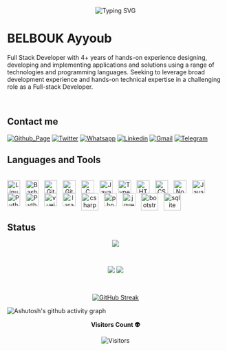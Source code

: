 <div align="center">

![Typing SVG](https://readme-typing-svg.herokuapp.com?font=VictorMono&weight=900&size=30&duration=1500&pause=1500&color=FDAE57&center=true&vCenter=true&width=500&lines=Hello!;I'AM+BELBOUK+Ayyoub;I'AM+A+FREELANCER;I'AM+A+WEB+DESIGNER;I'AM+A+WEB+DEVELOPER)

</div>

# BELBOUK Ayyoub

Full Stack Developer with 4+ years of hands-on experience designing, developing and implementing applications and solutions using a range of technologies and programming languages. Seeking to leverage broad development experience and hands-on technical expertise in a challenging role as a Full-stack Developer.

<br>

## Contact me

[![Github_Page](https://img.shields.io/badge/|-Github_Page-black?logo=github&style=flat-square)](https://belboukayyoub.github.io/)
[![Twitter](https://img.shields.io/badge/|-Twitter-blue?logo=twitter&style=flat-square)](https://twitter.com/belboukayyoub)
[![Whatsapp](https://img.shields.io/badge/|-Whatsapp-greenn?logo=whatsapp&style=flat-square)](https://wa.me/+212606196345)
[![Linkedin](https://img.shields.io/badge/|-Linkedin-blue?logo=linkedin&style=flat-square)](https://www.linkedin.com/in/belbouk-ayyoub)
[![Gmail](https://img.shields.io/badge/|-Gmail-red?logo=gmail&style=flat-square)](mailto:belboukayyoub@gmail.com)
[![Telegram](https://img.shields.io/badge/|-Telegram-blue?logo=telegram&style=flat-square)](https://t.me/belbouk)

## Languages and Tools

<br>

<div align="center">
<img align="left" alt="Linux" width="30px" style="padding-right:10px;" src="https://cdn.jsdelivr.net/gh/devicons/devicon/icons/linux/linux-original.svg" />
<img align="left" alt="Bash" width="30px" style="padding-right:10px;" src="https://cdn.jsdelivr.net/gh/devicons/devicon/icons/bash/bash-original.svg" />
<img align="left" alt="GitHub" width="30px" style="padding-right:10px;" src="https://cdn.jsdelivr.net/gh/devicons/devicon/icons/github/github-original.svg" />
<img align="left" alt="Git" width="30px" style="padding-right:10px;" src="https://cdn.jsdelivr.net/gh/devicons/devicon/icons/git/git-original.svg" />
<img align="left" alt="C" width="30px" style="padding-right:10px;" src="https://cdn.jsdelivr.net/gh/devicons/devicon/icons/c/c-original.svg" />
<img align="left" alt="JavaScript" width="30px" style="padding-right:10px;" src="https://cdn.jsdelivr.net/gh/devicons/devicon/icons/javascript/javascript-original.svg" />
<img align="left" alt="TypeScript" width="30px" style="padding-right:10px;" src="https://cdn.jsdelivr.net/gh/devicons/devicon/icons/typescript/typescript-original.svg" />
<img align="left" alt="HTML" width="30px" style="padding-right:10px;" src="https://cdn.jsdelivr.net/gh/devicons/devicon/icons/html5/html5-original.svg" />
<img align="left" alt="CSS" width="30px" style="padding-right:10px;" src="https://cdn.jsdelivr.net/gh/devicons/devicon/icons/css3/css3-original.svg" />
<img align="left" alt="NodeJS" width="30px" style="padding-right:10px;" src="https://cdn.jsdelivr.net/gh/devicons/devicon/icons/nodejs/nodejs-original.svg" />
<img align="left" alt="Java" width="30px" style="padding-right:10px;" src="https://cdn.jsdelivr.net/gh/devicons/devicon/icons/java/java-original.svg"/>
<img align="left" alt="Python" width="30px" style="padding-right:10px;" src="https://cdn.jsdelivr.net/gh/devicons/devicon/icons/python/python-original.svg" />
<img align="left" alt="Python" width="30px" style="padding-right:10px;"  src="https://cdn.jsdelivr.net/gh/devicons/devicon/icons/vuejs/vuejs-original.svg" />
<img align="left" alt="vuejs" width="30px" style="padding-right:10px;"  src="https://cdn.jsdelivr.net/gh/devicons/devicon/icons/laravel/laravel-plain.svg" />
<img align="left" alt="laravel" width="30px" style="padding-right:10px;"  src="https://cdn.jsdelivr.net/gh/devicons/devicon/icons/csharp/csharp-plain.svg" />
<img align="left" alt="csharp" height="40px" style="padding-right:10px;"  src="https://cdn.jsdelivr.net/gh/devicons/devicon/icons/php/php-plain.svg" />
<img align="left" alt="php" width="30px" style="padding-right:10px;"  src="https://cdn.jsdelivr.net/gh/devicons/devicon/icons/jquery/jquery-plain-wordmark.svg" />
<img align="left" alt="jquery" width="30px" style="padding-right:10px;"  src="https://cdn.jsdelivr.net/gh/devicons/devicon/icons/bootstrap/bootstrap-original.svg" />
<img align="left" alt="bootstrap" height="40px" style="padding-right:10px;"  src="https://cdn.jsdelivr.net/gh/devicons/devicon/icons/mysql/mysql-original-wordmark.svg" />
<img align="left" alt="sqlite" height="40px" style="padding-right:10px;"  src="https://cdn.jsdelivr.net/gh/devicons/devicon/icons/sqlite/sqlite-original-wordmark.svg" />
 </div>
<br><br><br>
<br>

## Status

<div align="center">

![](https://github-profile-trophy.vercel.app/?username=belboukayyoub&theme=juicyfresh&margin-w=15&margin-h=15no-frame=true&no-bg=true)

</div>
<br>
<div align="center">  

![](https://github-readme-stats.vercel.app/api?username=belboukayyoub&theme=transparent&show_icons=true&count_private=true&hide_border=true&title_color=ffffff&icon_color=ffffff&text_color=FDAE57)
![](https://github-readme-stats.vercel.app/api/top-langs/?username=belboukayyoub&theme=transparent&layout=compact&hide_border=true&title_color=ffffff&text_color=FDAE57)

</div>

<br>
<!--Total Contributions--> 
 <div align="center">

[![GitHub Streak](https://github-readme-streak-stats.herokuapp.com?user=belboukayyoub&theme=great-gatsby&hide_border=true&mode=weekly&background=FF5B5B00&dates=FFFFFF&currStreakLabel=FDAE57&stroke=EBEBEB&ring=FDAE57&fire=FDAE57)](https://git.io/streak-stats)

</div>

![Ashutosh's github activity graph](https://github-readme-activity-graph.cyclic.app/graph?username=belboukayyoub&bg_color=0d1117&color=ffffff&line=fdae57&point=fdae60&area=true&hide_border=true)

<!--visits-->   
<div align="center">

 **Visitors Count 👽**

![Visitors](https://profile-counter.glitch.me/belboukayyoub/count.svg)

</div>